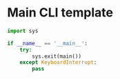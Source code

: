 # Main CLI template

```python
import sys

if __name__ == '__main__':
    try:
        sys.exit(main())
    except KeyboardInterrupt:
        pass
```
